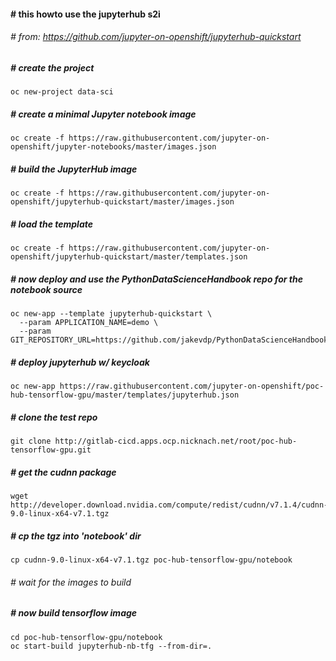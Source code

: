 ####  # this howto use the jupyterhub s2i
###### # from: https://github.com/jupyter-on-openshift/jupyterhub-quickstart
##### # create the project
```
oc new-project data-sci
```
##### # create a minimal Jupyter notebook image
```
oc create -f https://raw.githubusercontent.com/jupyter-on-openshift/jupyter-notebooks/master/images.json
```
##### # build the JupyterHub image
```
oc create -f https://raw.githubusercontent.com/jupyter-on-openshift/jupyterhub-quickstart/master/images.json
```
##### # load the template
```
oc create -f https://raw.githubusercontent.com/jupyter-on-openshift/jupyterhub-quickstart/master/templates.json
```
##### # now deploy and use the PythonDataScienceHandbook repo for the notebook source
```
oc new-app --template jupyterhub-quickstart \
  --param APPLICATION_NAME=demo \
  --param GIT_REPOSITORY_URL=https://github.com/jakevdp/PythonDataScienceHandbook
```


##### # deploy jupyterhub w/ keycloak
```
oc new-app https://raw.githubusercontent.com/jupyter-on-openshift/poc-hub-tensorflow-gpu/master/templates/jupyterhub.json
```
##### # clone the test repo
```
git clone http://gitlab-cicd.apps.ocp.nicknach.net/root/poc-hub-tensorflow-gpu.git
```
##### # get the cudnn package
```
wget http://developer.download.nvidia.com/compute/redist/cudnn/v7.1.4/cudnn-9.0-linux-x64-v7.1.tgz
```
##### # cp the tgz into 'notebook' dir
```
cp cudnn-9.0-linux-x64-v7.1.tgz poc-hub-tensorflow-gpu/notebook
```
###### # wait for the images to build
##### # now build tensorflow image
```
cd poc-hub-tensorflow-gpu/notebook
oc start-build jupyterhub-nb-tfg --from-dir=.
```
